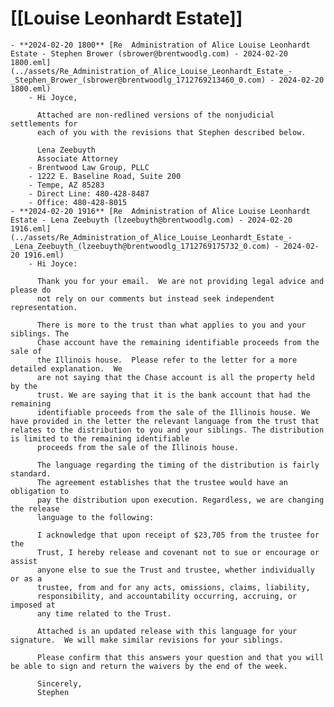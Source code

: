 # [[Louise Leonhardt Estate]]
	- **2024-02-20 1800** [Re  Administration of Alice Louise Leonhardt Estate - Stephen Brower (sbrower@brentwoodlg.com) - 2024-02-20 1800.eml](../assets/Re_Administration_of_Alice_Louise_Leonhardt_Estate_-_Stephen_Brower_(sbrower@brentwoodlg_1712769213460_0.com) - 2024-02-20 1800.eml)
		- Hi Joyce,
		  
		  Attached are non-redlined versions of the nonjudicial settlements for 
		  each of you with the revisions that Stephen described below.
		  
		  Lena Zeebuyth
		  Associate Attorney
		- Brentwood Law Group, PLLC
		- 1222 E. Baseline Road, Suite 200
		- Tempe, AZ 85283
		- Direct Line: 480-428-8487
		- Office: 480-428-8015
	- **2024-02-20 1916** [Re  Administration of Alice Louise Leonhardt Estate - Lena Zeebuyth (lzeebuyth@brentwoodlg.com) - 2024-02-20 1916.eml](../assets/Re_Administration_of_Alice_Louise_Leonhardt_Estate_-_Lena_Zeebuyth_(lzeebuyth@brentwoodlg_1712769175732_0.com) - 2024-02-20 1916.eml)
		- Hi Joyce:
		  
		  Thank you for your email.  We are not providing legal advice and please do 
		  not rely on our comments but instead seek independent representation.
		  
		  There is more to the trust than what applies to you and your siblings. The 
		  Chase account have the remaining identifiable proceeds from the sale of 
		  the Illinois house.  Please refer to the letter for a more detailed explanation.  We
		  are not saying that the Chase account is all the property held by the 
		  trust. We are saying that it is the bank account that had the remaining 
		  identifiable proceeds from the sale of the Illinois house. We have provided in the letter the relevant language from the trust that relates to the distribution to you and your siblings. The distribution is limited to the remaining identifiable 
		  proceeds from the sale of the Illinois house.
		  
		  The language regarding the timing of the distribution is fairly standard. 
		  The agreement establishes that the trustee would have an obligation to 
		  pay the distribution upon execution. Regardless, we are changing the release 
		  language to the following:
		  
		  I acknowledge that upon receipt of $23,705 from the trustee for the 
		  Trust, I hereby release and covenant not to sue or encourage or assist
		  anyone else to sue the Trust and trustee, whether individually or as a 
		  trustee, from and for any acts, omissions, claims, liability, 
		  responsibility, and accountability occurring, accruing, or imposed at 
		  any time related to the Trust.
		  
		  Attached is an updated release with this language for your signature.  We will make similar revisions for your siblings.
		  
		  Please confirm that this answers your question and that you will be able to sign and return the waivers by the end of the week.
		  
		  Sincerely,
		  Stephen